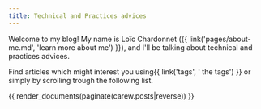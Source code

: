 ```yaml
---
title: Technical and Practices advices
---
```


Welcome to my blog! My name is Loïc Chardonnet
({{ link('pages/about-me.md', 'learn more about me') }}), and I'll be talking
about technical and practices advices.

Find articles which might interest you using{{ link('tags', ' the tags') }} or
simply by scrolling trough the following list.

{{ render_documents(paginate(carew.posts|reverse)) }}
